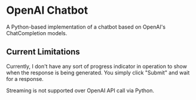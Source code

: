 # OpenAI Chatbot
 A Python-based implementation of a chatbot based on OpenAI's ChatCompletion models.

## Current Limitations

 Currently, I don't have any sort of progress indicator in operation to show when the response is being generated. You simply click "Submit" and wait for a response. 

 Streaming is not supported over OpenAI API call via Python. 